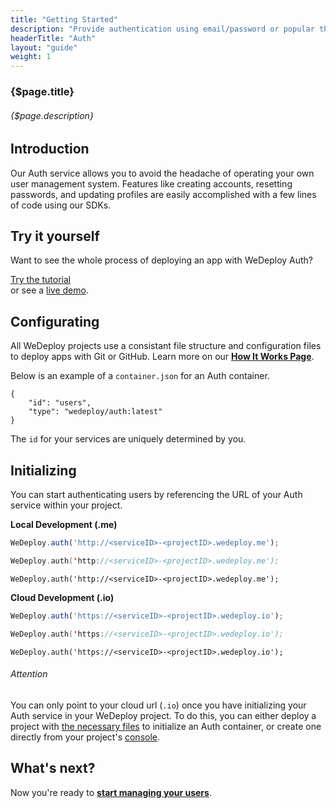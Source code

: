 ```yaml
---
title: "Getting Started"
description: "Provide authentication using email/password or popular third-party identity providers like Google, Facebook, and GitHub."
headerTitle: "Auth"
layout: "guide"
weight: 1
---
```


### {$page.title}

###### {$page.description}

<article id="1">

## Introduction

Our Auth service allows you to avoid the headache of operating your own user management system. Features like creating accounts, resetting passwords, and updating profiles are easily accomplished with a few lines of code using our SDKs.

</article>

<article id="2">

## Try it yourself

Want to see the whole process of deploying an app with WeDeploy Auth?

<div class="guide-btn-cta">
	<a class="btn btn-accent btn-sm" href="/tutorials/auth-web" target="_blank" data-senna-off>
		<span class="icon-16-external"></span>Try the tutorial
	</a>
</div>

<div class="guide-aux-cta">
	or see a <a href="http://boilerplate-auth.wedeploy.io" target="_blank" data-senna-off>live demo</a>.
</div>

</article>

<article id="3">

## Configurating

<aside>

All WeDeploy projects use a consistant file structure and configuration files to deploy apps with Git or GitHub. Learn more on our <strong><a href="/docs/intro/how-it-works.html">How It Works Page</a></strong>.

</aside>

Below is an example of a `container.json` for an Auth container.

```application/json
{
	"id": "users",
	"type": "wedeploy/auth:latest"
}
```

The `id` for your services are uniquely determined by you.

</article>

<article id="4">

## Initializing

You can start authenticating users by referencing the URL of your Auth service within your project.

**Local Development (.me)**

```javascript
WeDeploy.auth('http://<serviceID>-<projectID>.wedeploy.me');
```
```swift
WeDeploy.auth('http://<serviceID>-<projectID>.wedeploy.me');
```
```text/x-java
WeDeploy.auth('http://<serviceID>-<projectID>.wedeploy.me');
```

**Cloud Development (.io)**

```javascript
WeDeploy.auth('https://<serviceID>-<projectID>.wedeploy.io');
```
```swift
WeDeploy.auth('https://<serviceID>-<projectID>.wedeploy.io');
```
```text/x-java
WeDeploy.auth('https://<serviceID>-<projectID>.wedeploy.io');
```

<aside>

###### <span class="icon-16-alert"></span> Attention

You can only point to your cloud url (`.io`) once you have initializing your Auth service in your WeDeploy project. To do this, you can either deploy a project with <a href="/docs/intro/how-it-works.html">the necessary files</a> to initialize an Auth container, or create one directly from your project's <a href="https://console.wedeploy.com">console</a>.

</aside>

</article>

## What's next?

Now you're ready to **[start managing your users](/docs/auth/manage-users.html)**.
